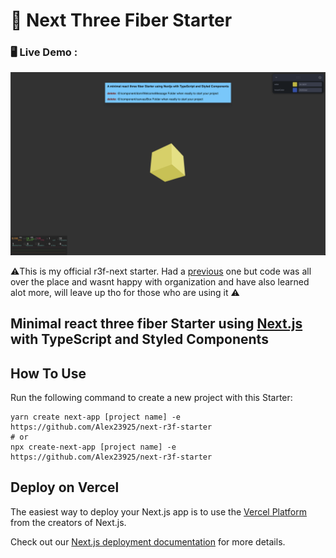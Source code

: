 # :ice_cube: Next Three Fiber Starter

### :desktop_computer: Live Demo :

[![image](./public/Screen%20Shot%202022-05-06%20at%207.06.39%20AM.png)](https://next-three-fiber-beta.vercel.app/)

:warning:This is my official r3f-next starter. Had a [previous](https://github.com/aliiscript/next-r3f-starter) one but code was all over the place and wasnt happy with organization and have also learned alot more, will leave up tho for those who are using it :warning:

## Minimal react three fiber Starter using [Next.js](https://nextjs.org/) with TypeScript and Styled Components

## How To Use

Run the following command to create a new project with this Starter:

```
yarn create next-app [project name] -e https://github.com/Alex23925/next-r3f-starter
# or
npx create-next-app [project name] -e https://github.com/Alex23925/next-r3f-starter
```

## Deploy on Vercel

The easiest way to deploy your Next.js app is to use the [Vercel Platform](https://vercel.com/new?utm_medium=default-template&filter=next.js&utm_source=create-next-app&utm_campaign=create-next-app-readme) from the creators of Next.js.

Check out our [Next.js deployment documentation](https://nextjs.org/docs/deployment) for more details.
